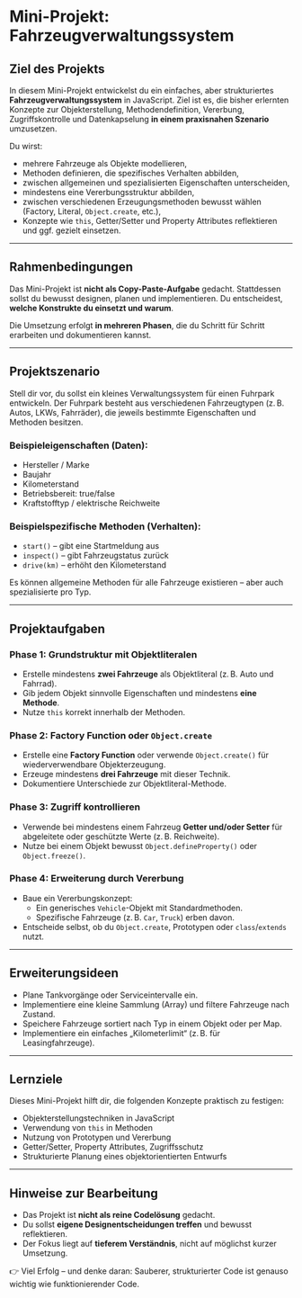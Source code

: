 # Mini-Projekt: Fahrzeugverwaltungssystem

## Ziel des Projekts

In diesem Mini-Projekt entwickelst du ein einfaches, aber strukturiertes **Fahrzeugverwaltungssystem** in JavaScript. Ziel ist es, die bisher erlernten Konzepte zur Objekterstellung, Methodendefinition, Vererbung, Zugriffskontrolle und Datenkapselung **in einem praxisnahen Szenario** umzusetzen.

Du wirst:
- mehrere Fahrzeuge als Objekte modellieren,
- Methoden definieren, die spezifisches Verhalten abbilden,
- zwischen allgemeinen und spezialisierten Eigenschaften unterscheiden,
- mindestens eine Vererbungsstruktur abbilden,
- zwischen verschiedenen Erzeugungsmethoden bewusst wählen (Factory, Literal, `Object.create`, etc.),
- Konzepte wie `this`, Getter/Setter und Property Attributes reflektieren und ggf. gezielt einsetzen.

---

## Rahmenbedingungen

Das Mini-Projekt ist **nicht als Copy-Paste-Aufgabe** gedacht. Stattdessen sollst du bewusst designen, planen und implementieren. Du entscheidest, **welche Konstrukte du einsetzt und warum**.

Die Umsetzung erfolgt **in mehreren Phasen**, die du Schritt für Schritt erarbeiten und dokumentieren kannst.

---

## Projektszenario

Stell dir vor, du sollst ein kleines Verwaltungssystem für einen Fuhrpark entwickeln. Der Fuhrpark besteht aus verschiedenen Fahrzeugtypen (z. B. Autos, LKWs, Fahrräder), die jeweils bestimmte Eigenschaften und Methoden besitzen.

### Beispieleigenschaften (Daten):
- Hersteller / Marke
- Baujahr
- Kilometerstand
- Betriebsbereit: true/false
- Kraftstofftyp / elektrische Reichweite

### Beispielspezifische Methoden (Verhalten):
- `start()` – gibt eine Startmeldung aus
- `inspect()` – gibt Fahrzeugstatus zurück
- `drive(km)` – erhöht den Kilometerstand

Es können allgemeine Methoden für alle Fahrzeuge existieren – aber auch spezialisierte pro Typ.

---

## Projektaufgaben

### Phase 1: Grundstruktur mit Objektliteralen
- Erstelle mindestens **zwei Fahrzeuge** als Objektliteral (z. B. Auto und Fahrrad).
- Gib jedem Objekt sinnvolle Eigenschaften und mindestens **eine Methode**.
- Nutze `this` korrekt innerhalb der Methoden.

### Phase 2: Factory Function oder `Object.create`
- Erstelle eine **Factory Function** oder verwende `Object.create()` für wiederverwendbare Objekterzeugung.
- Erzeuge mindestens **drei Fahrzeuge** mit dieser Technik.
- Dokumentiere Unterschiede zur Objektliteral-Methode.

### Phase 3: Zugriff kontrollieren
- Verwende bei mindestens einem Fahrzeug **Getter und/oder Setter** für abgeleitete oder geschützte Werte (z. B. Reichweite).
- Nutze bei einem Objekt bewusst `Object.defineProperty()` oder `Object.freeze()`.

### Phase 4: Erweiterung durch Vererbung
- Baue ein Vererbungskonzept:
  - Ein generisches `Vehicle`-Objekt mit Standardmethoden.
  - Spezifische Fahrzeuge (z. B. `Car`, `Truck`) erben davon.
- Entscheide selbst, ob du `Object.create`, Prototypen oder `class`/`extends` nutzt.

---

## Erweiterungsideen

- Plane Tankvorgänge oder Serviceintervalle ein.
- Implementiere eine kleine Sammlung (Array) und filtere Fahrzeuge nach Zustand.
- Speichere Fahrzeuge sortiert nach Typ in einem Objekt oder per Map.
- Implementiere ein einfaches „Kilometerlimit“ (z. B. für Leasingfahrzeuge).

---

## Lernziele

Dieses Mini-Projekt hilft dir, die folgenden Konzepte praktisch zu festigen:
- Objekterstellungstechniken in JavaScript
- Verwendung von `this` in Methoden
- Nutzung von Prototypen und Vererbung
- Getter/Setter, Property Attributes, Zugriffsschutz
- Strukturierte Planung eines objektorientierten Entwurfs

---

## Hinweise zur Bearbeitung

- Das Projekt ist **nicht als reine Codelösung** gedacht.
- Du sollst **eigene Designentscheidungen treffen** und bewusst reflektieren.
- Der Fokus liegt auf **tieferem Verständnis**, nicht auf möglichst kurzer Umsetzung.

👉 Viel Erfolg – und denke daran: Sauberer, strukturierter Code ist genauso wichtig wie funktionierender Code.

